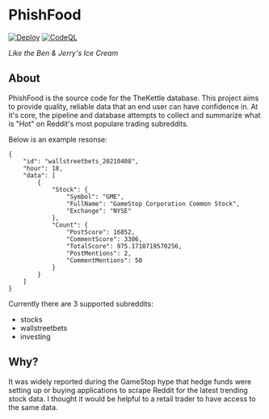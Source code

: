 # PhishFood
[![Deploy](https://github.com/fischersean/phish-food/actions/workflows/deploy.yml/badge.svg)](https://github.com/fischersean/phish-food/actions/workflows/deploy.yml) [![CodeQL](https://github.com/fischersean/phish-food/actions/workflows/codeql-analysis.yml/badge.svg)](https://github.com/fischersean/phish-food/actions/workflows/codeql-analysis.yml)

*Like the Ben & Jerry's Ice Cream*

## About
PhishFood is the source code for the TheKettle database. This project aims to provide quality, reliable data that an end user can have confidence in. At it's core, the pipeline and database attempts to collect and summarize what is "Hot" on Reddit's most populare trading subreddits. 

Below is an example resonse:

```
{
    "id": "wallstreetbets_20210408",
    "hour": 18,
    "data": [
        {
            "Stock": {
                "Symbol": "GME",
                "FullName": "GameStop Corporation Common Stock",
                "Exchange": "NYSE"
            },
            "Count": {
                "PostScore": 16852,
                "CommentScore": 3306,
                "TotalScore": 975.1710719570256,
                "PostMentions": 2,
                "CommentMentions": 50
            }
        }
    ]
}
```

Currently there are 3 supported subreddits:
- stocks
- wallstreetbets
- investing

## Why?
It was widely reported during the GameStop hype that hedge funds were setting up or buying applications to scrape Reddit for the latest trending stock data. I thought it would be helpful to a retail trader to have access to the same data.
